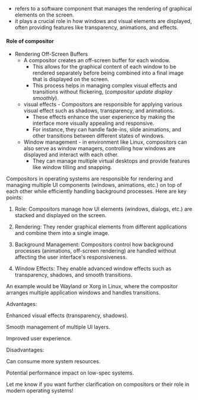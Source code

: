 - refers to a software component that manages the rendering of graphical elements on the screen.
- it plays a crucial role in how windows and visual elements are displayed, often providing features like transparency, animations, and effects.
#### Role of compositor
- Rendering Off-Screen Buffers
	- A compositor creates an off-screen buffer for each window. 
		- This allows for the graphical content of each window to be rendered separately before being combined into a final image that is displayed on the screen. 
		- This process helps in managing complex visual effects and transitions without flickering, (*compositor update display smoothly*).
	- visual effects - Compositors are responsible for applying various visual effect such as shadows, transparency, and animations. 
		- These effects enhance the user experience by making the interface more visually appealing and responsive. 
		- For instance, they can handle fade-ins, slide animations, and other transitions between different states of windows. 
	- Window management - in environment like Linux, compositors can also serve as window managers, controlling how windows are displayed and interact with each other. 
		- They can manage multiple virtual desktops and provide features like window tilling and snapping.

Compositors in operating systems are responsible for rendering and managing multiple UI components (windows, animations, etc.) on top of each other while efficiently handling background processes. Here are key points:

1. Role: Compositors manage how UI elements (windows, dialogs, etc.) are stacked and displayed on the screen.


2. Rendering: They render graphical elements from different applications and combine them into a single image.


3. Background Management: Compositors control how background processes (animations, off-screen rendering) are handled without affecting the user interface's responsiveness.


4. Window Effects: They enable advanced window effects such as transparency, shadows, and smooth transitions.



An example would be Wayland or Xorg in Linux, where the compositor arranges multiple application windows and handles transitions.

Advantages:

Enhanced visual effects (transparency, shadows).

Smooth management of multiple UI layers.

Improved user experience.


Disadvantages:

Can consume more system resources.

Potential performance impact on low-spec systems.


Let me know if you want further clarification on compositors or their role in modern operating systems!

